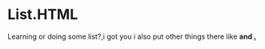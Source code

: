# List.HTML
Learning or doing some list?,i got you i also put other things there like <strong> and <u>.
